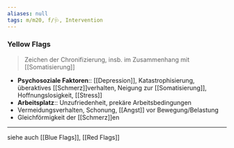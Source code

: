 ```yaml
---
aliases: null
tags: m/m20, f/🩺, Intervention
---
```

### Yellow Flags
> Zeichen der Chronifizierung, insb. im Zusammenhang mit [[Somatisierung]]

- **Psychosoziale Faktoren**:: [[Depression]], Katastrophisierung, überaktives [[Schmerz]]verhalten, Neigung zur [[Somatisierung]], Hoffnungslosigkeit, [[Stress]]
- **Arbeitsplatz**:: Unzufriedenheit, prekäre Arbeitsbedingungen
- Vermeidungsverhalten, Schonung, [[Angst]] vor Bewegung/Belastung
- Gleichförmigkeit der [[Schmerz]]en
---
siehe auch [[Blue Flags]], [[Red Flags]]